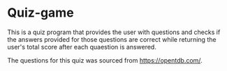# Quiz-game

This is a quiz program that provides the user with questions and checks if the answers provided for those questions are correct while returning the user's total score after each quaestion is answered. 

The questions for this quiz was sourced from https://opentdb.com/.
